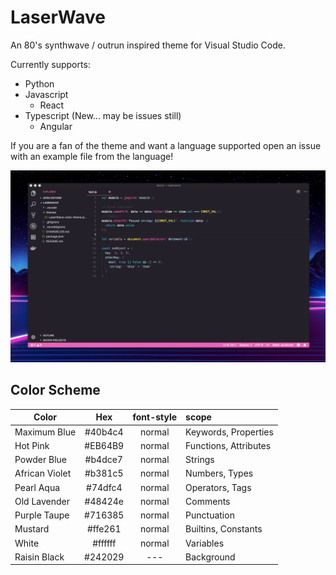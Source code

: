 # LaserWave

An 80's synthwave / outrun inspired theme for Visual Studio Code.

Currently supports:
- Python
- Javascript
    - React
- Typescript (New... may be issues still)
    - Angular

If you are a fan of the theme and want a language supported open an issue with an example file from the language!

![screenshot](screenshot.png)

## Color Scheme

| Color   | Hex         | font-style  | scope |
| ------- |:-----------:|:-----------:|:-----|
| Maximum Blue | #40b4c4 | normal | Keywords, Properties |
| Hot Pink | #EB64B9 | normal | Functions, Attributes |
| Powder Blue | #b4dce7 | normal | Strings |
| African Violet | #b381c5 | normal | Numbers, Types |
| Pearl Aqua | #74dfc4 | normal | Operators, Tags |
| Old Lavender | #48424e | normal | Comments |
| Purple Taupe | #716385 | normal | Punctuation |
| Mustard | #ffe261 | normal | Builtins, Constants |
| White | #ffffff | normal | Variables |
| Raisin Black | #242029 | --- | Background |
